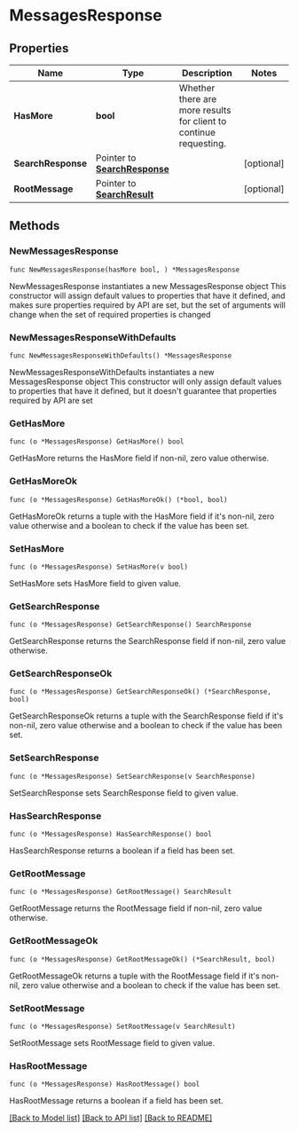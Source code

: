 # MessagesResponse

## Properties

Name | Type | Description | Notes
------------ | ------------- | ------------- | -------------
**HasMore** | **bool** | Whether there are more results for client to continue requesting. | 
**SearchResponse** | Pointer to [**SearchResponse**](SearchResponse.md) |  | [optional] 
**RootMessage** | Pointer to [**SearchResult**](SearchResult.md) |  | [optional] 

## Methods

### NewMessagesResponse

`func NewMessagesResponse(hasMore bool, ) *MessagesResponse`

NewMessagesResponse instantiates a new MessagesResponse object
This constructor will assign default values to properties that have it defined,
and makes sure properties required by API are set, but the set of arguments
will change when the set of required properties is changed

### NewMessagesResponseWithDefaults

`func NewMessagesResponseWithDefaults() *MessagesResponse`

NewMessagesResponseWithDefaults instantiates a new MessagesResponse object
This constructor will only assign default values to properties that have it defined,
but it doesn't guarantee that properties required by API are set

### GetHasMore

`func (o *MessagesResponse) GetHasMore() bool`

GetHasMore returns the HasMore field if non-nil, zero value otherwise.

### GetHasMoreOk

`func (o *MessagesResponse) GetHasMoreOk() (*bool, bool)`

GetHasMoreOk returns a tuple with the HasMore field if it's non-nil, zero value otherwise
and a boolean to check if the value has been set.

### SetHasMore

`func (o *MessagesResponse) SetHasMore(v bool)`

SetHasMore sets HasMore field to given value.


### GetSearchResponse

`func (o *MessagesResponse) GetSearchResponse() SearchResponse`

GetSearchResponse returns the SearchResponse field if non-nil, zero value otherwise.

### GetSearchResponseOk

`func (o *MessagesResponse) GetSearchResponseOk() (*SearchResponse, bool)`

GetSearchResponseOk returns a tuple with the SearchResponse field if it's non-nil, zero value otherwise
and a boolean to check if the value has been set.

### SetSearchResponse

`func (o *MessagesResponse) SetSearchResponse(v SearchResponse)`

SetSearchResponse sets SearchResponse field to given value.

### HasSearchResponse

`func (o *MessagesResponse) HasSearchResponse() bool`

HasSearchResponse returns a boolean if a field has been set.

### GetRootMessage

`func (o *MessagesResponse) GetRootMessage() SearchResult`

GetRootMessage returns the RootMessage field if non-nil, zero value otherwise.

### GetRootMessageOk

`func (o *MessagesResponse) GetRootMessageOk() (*SearchResult, bool)`

GetRootMessageOk returns a tuple with the RootMessage field if it's non-nil, zero value otherwise
and a boolean to check if the value has been set.

### SetRootMessage

`func (o *MessagesResponse) SetRootMessage(v SearchResult)`

SetRootMessage sets RootMessage field to given value.

### HasRootMessage

`func (o *MessagesResponse) HasRootMessage() bool`

HasRootMessage returns a boolean if a field has been set.


[[Back to Model list]](../README.md#documentation-for-models) [[Back to API list]](../README.md#documentation-for-api-endpoints) [[Back to README]](../README.md)


